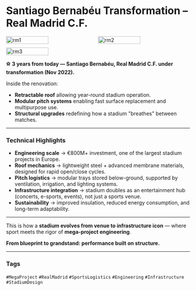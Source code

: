 # Santiago Bernabéu Transformation – Real Madrid C.F.

<div style="display:flex;flex-wrap:wrap;gap:10px">
  <img src="/alvin-site/JPG_VID/PXL_20221127_121543166.jpg?v=3" alt="rm1" width="48%">
  <img src="/alvin-site/JPG_VID/PXL_20221127_121616273.jpg?v=3" alt="rm2" width="48%">
  <img src="/alvin-site/JPG_VID/PXL_20221127_123817518.jpg?v=3" alt="rm3" width="48%">
</div>

⚽ **3 years from today — Santiago Bernabéu, Real Madrid C.F. under transformation (Nov 2022).**  

Inside the renovation:  
- **Retractable roof** allowing year-round stadium operation.  
- **Modular pitch systems** enabling fast surface replacement and multipurpose use.  
- **Structural upgrades** redefining how a stadium "breathes" between matches.  

---

### Technical Highlights
- **Engineering scale** → €800M+ investment, one of the largest stadium projects in Europe.  
- **Roof mechanics** → lightweight steel + advanced membrane materials, designed for rapid open/close cycles.  
- **Pitch logistics** → modular trays stored below-ground, supported by ventilation, irrigation, and lighting systems.  
- **Infrastructure integration** → stadium doubles as an entertainment hub (concerts, e-sports, events), not just a sports venue.  
- **Sustainability** → improved insulation, reduced energy consumption, and long-term adaptability.  

---

This is how a **stadium evolves from venue to infrastructure icon** — where sport meets the rigor of **mega-project engineering**.  

**From blueprint to grandstand: performance built on structure.**  

---

### Tags  
`#MegaProject` `#RealMadrid` `#SportsLogistics` `#Engineering` `#Infrastructure` `#StadiumDesign`

